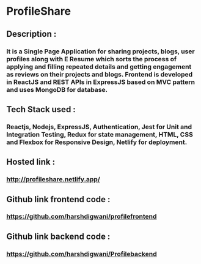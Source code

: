 # ProfileShare 

## Description :
### It is a Single Page Application for sharing projects, blogs, user profiles along with E Resume which sorts the process of applying and filling repeated details and getting engagement as reviews on their projects and blogs. Frontend is developed in ReactJS and REST APIs in ExpressJS based on MVC pattern and uses MongoDB for database.  

## Tech Stack used :
### Reactjs, Nodejs, ExpressJS, Authentication, Jest for Unit and Integration Testing, Redux for state management, HTML, CSS and Flexbox for Responsive Design, Netlify for deployment.

## Hosted link : 
### http://profileshare.netlify.app/

## Github link frontend code : 
### https://github.com/harshdigwani/profilefrontend

## Github link backend code : 
### https://github.com/harshdigwani/Profilebackend
